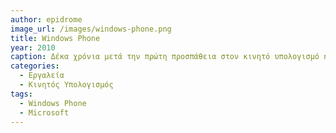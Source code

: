 ```yaml
---
author: epidrome
image_url: /images/windows-phone.png
title: Windows Phone 
year: 2010
caption: Δέκα χρόνια μετά την πρώτη προσπάθεια στον κινητό υπολογισμό η Microsoft κάνει ένα συνολικό σχεδιασμό του λογισμικού της για όλες τις πλατφόρμες που βασίζεται περισσότερο στον κινητό υπολογισμό και στην διάδραση με αφή. 
categories:
  - Εργαλεία
  - Κινητός Υπολογισμός
tags:
  - Windows Phone 
  - Microsoft
---
```

